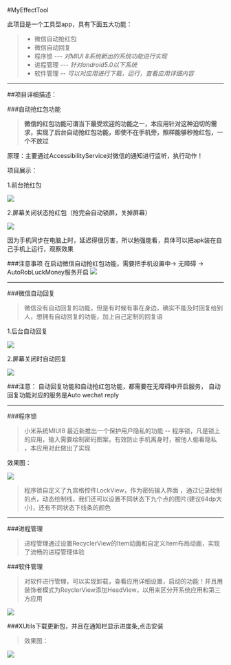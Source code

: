 #MyEffectTool

此项目是一个工具型app，具有下面五大功能：
>* 微信自动抢红包
>* 微信自动回复
>* 程序锁  --- *对MIUI 8系统新出的系统功能进行实现*
>* 进程管理  --- *针对android5.0以下系统* 
>* 软件管理  --  *可以对应用进行下载，运行，查看应用详细内容*


----------
##项目详细描述：

###自动抢红包功能


> **微信的红包功能可谓当下最受欢迎的功能之一，本应用针对这种迫切的需求，实现了后台自动抢红包功能，即使不在手机旁，照样能够秒抢红包，一个不放过**

原理：主要通过AccessibilityService对微信的通知进行监听，执行动作！


项目展示：

1.前台抢红包

![](http://i.imgur.com/z6um0qQ.gif)

2.屏幕关闭状态抢红包（抢完会自动锁屏，关掉屏幕）

![](http://i.imgur.com/SJNrdS8.gif)

因为手机同步在电脑上时，延迟得很厉害，所以勉强能看，具体可以把apk装在自己手机上运行，观察效果

###注意事项
在启动微信自动抢红包功能，需要把手机设置中-> 无障碍 -> AutoRobLuckMoney服务开启
![](http://i.imgur.com/Gh8UbjK.gif)


----------
###微信自动回复

> 微信没有自动回复的功能，但是有时候有事在身边，确实不能及时回复给别人，想拥有自动回复的功能，加上自己定制的回复语


1.后台自动回复

![](http://i.imgur.com/MiCTe2i.gif)

2.屏幕关闭时自动回复

![](http://i.imgur.com/00evowS.gif)


###注意：
自动回复功能和自动抢红包功能，都需要在无障碍中开启服务，
自动回复功能对应的服务是Auto wechat reply


----------

###程序锁

>小米系统MIUI8 最近新推出一个保护用户隐私的功能 -- 程序锁，凡是锁上的应用，输入需要绘制密码图案，有效防止手机离身时，被他人偷看隐私
，本应用对此做出了实现

效果图：

![](http://i.imgur.com/2xvEVlo.gif)

>程序锁自定义了九宫格控件LockView，作为密码输入界面 ，通过记录绘制的点，动态绘制线，我们还可以设置不同状态下九个点的图片(建议64dp大小)，还有不同状态下线条的颜色


----------
###进程管理

>进程管理通过设置RecyclerView的Item动画和自定义Item布局动画，实现了流畅的进程管理体验


###软件管理
>对软件进行管理，可以实现卸载，查看应用详细设置，启动的功能！并且用装饰者模式为ReyclerView添加HeadView，以用来区分开系统应用和第三方应用

![](http://i.imgur.com/Ls3JITU.gif)


###XUtils下载更新包，并且在通知栏显示进度条,点击安装

>效果图：

![](http://i.imgur.com/2eId5E8.gif)
